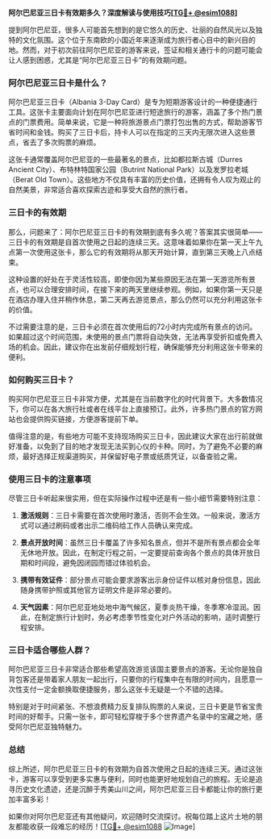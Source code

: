 **阿尔巴尼亚三日卡有效期多久？深度解读与使用技巧[[TG💪+ @esim1088](https://t.me/s/esim1088)]**

提到阿尔巴尼亚，很多人可能首先想到的是它悠久的历史、壮丽的自然风光以及独特的文化氛围。这个位于东南欧的小国近年来逐渐成为旅行者心目中的新兴目的地。然而，对于初次前往阿尔巴尼亚的游客来说，签证和相关通行卡的问题可能会让人感到困惑，尤其是“阿尔巴尼亚三日卡”的有效期问题。

### 阿尔巴尼亚三日卡是什么？

阿尔巴尼亚三日卡（Albania 3-Day Card）是专为短期游客设计的一种便捷通行工具。这张卡主要面向计划在阿尔巴尼亚进行短途旅行的游客，涵盖了多个热门景点的门票费用。简单来说，它是一种将旅游景点门票打包出售的方式，帮助游客节省时间和金钱。购买了三日卡后，持卡人可以在指定的三天内无限次进入这些景点，省去了多次购票的麻烦。

这张卡通常覆盖阿尔巴尼亚的一些最著名的景点，比如都拉斯古城（Durres Ancient City）、布特林特国家公园（Butrint National Park）以及发罗拉老城（Berat Old Town）。这些地方不仅具有丰富的历史价值，还拥有令人叹为观止的自然美景，非常适合喜欢探索古迹和享受大自然的旅行者。

### 三日卡的有效期

那么，问题来了：阿尔巴尼亚三日卡的有效期到底有多久呢？答案其实很简单——三日卡的有效期是自首次使用之日起的连续三天。这意味着如果你在第一天上午九点第一次使用这张卡，那么它的有效期将从那天开始计算，直到第三天晚上八点结束。

这种设置的好处在于灵活性较高，即使你因为某些原因无法在第一天游览所有景点，也可以合理安排时间，在接下来的两天里继续参观。例如，如果你第一天只是在酒店办理入住并稍作休息，第二天再去游览景点，那么仍然可以充分利用这张卡的价值。

不过需要注意的是，三日卡必须在首次使用后的72小时内完成所有景点的访问。如果超过这个时间范围，未使用的景点门票将自动失效，无法再享受折扣或免费入场的机会。因此，建议你在出发前仔细规划行程，确保能够充分利用这张卡带来的便利。

### 如何购买三日卡？

购买阿尔巴尼亚三日卡非常方便，尤其是在当前数字化的时代背景下。大多数情况下，你可以在各大旅行社或者在线平台上直接预订。此外，许多热门景点的官方网站也会提供购买链接，方便游客提前下单。

值得注意的是，有些地方可能不支持现场购买三日卡，因此建议大家在出行前就做好准备，以免到了目的地才发现无法买到心仪的卡种。同时，为了避免不必要的麻烦，最好选择正规渠道购买，并保留好电子票或纸质凭证，以备查验之需。

### 使用三日卡的注意事项

尽管三日卡听起来很实用，但在实际操作过程中还是有一些小细节需要特别注意：

1. **激活规则**：三日卡需要在首次使用时激活，否则不会生效。一般来说，激活方式可以通过刷码或者出示二维码给工作人员确认来完成。
   
2. **景点开放时间**：虽然三日卡覆盖了许多知名景点，但并不是所有景点都会全年无休地开放。因此，在制定行程之前，一定要提前查询各个景点的具体开放日期和时间段，避免因闭园而错过体验机会。

3. **携带有效证件**：部分景点可能会要求游客出示身份证件以核对身份信息，因此随身携带护照或其他官方证明文件是非常必要的。

4. **天气因素**：阿尔巴尼亚地处地中海气候区，夏季炎热干燥，冬季寒冷湿润。因此，在制定旅行计划时，务必考虑季节性变化对户外活动的影响，适时调整行程安排。

### 三日卡适合哪些人群？

阿尔巴尼亚三日卡非常适合那些希望高效游览该国主要景点的游客。无论你是独自背包客还是带着家人朋友一起出行，只要你的行程集中在有限的时间内，且愿意一次性支付一定金额换取便捷服务，那么这张卡无疑是一个不错的选择。

特别是对于时间紧张、不想浪费精力反复排队购票的人来说，三日卡更是节省宝贵时间的好帮手。只需一张卡，即可轻松穿梭于多个世界遗产名录中的宝藏之地，感受阿尔巴尼亚独特魅力。

### 总结

综上所述，阿尔巴尼亚三日卡的有效期为自首次使用之日起的连续三天。通过这张卡，游客可以享受到更多实惠与便利，同时也能更好地规划自己的旅程。无论是追寻历史文化遗迹，还是沉醉于秀美山川之间，阿尔巴尼亚三日卡都能让你的旅行更加丰富多彩！

如果你对阿尔巴尼亚还有其他疑问，欢迎随时交流探讨。祝每位踏上这片土地的朋友都能收获一段难忘的经历！[[TG💪+ @esim1088](https://t.me/s/esim1088) ![Image](https://i.postimg.cc/4NQfJmqS/Snipaste-2025-05-13-00-14-12.png)]